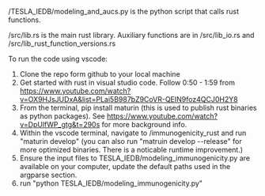 /TESLA_IEDB/modeling_and_aucs.py is the python script that calls rust functions.

/src/lib.rs is the main rust library. 
Auxiliary functions are in /src/lib_io.rs and /src/lib_rust_function_versions.rs 

To run the code using vscode:

1. Clone the repo form github to your local machine
2. Get started with rust in visual studio code. Follow 0:50 - 1:59 from https://www.youtube.com/watch?v=OX9HJsJUDxA&list=PLai5B987bZ9CoVR-QEIN9foz4QCJ0H2Y8
3. From the terminal, pip install maturin (this is used to publish rust binaries as python packages). See https://www.youtube.com/watch?v=DpUlfWP_gtg&t=290s for more background info.
4. Within the vscode terminal, navigate to /immunogenicity_rust and run "maturin develop" (you can also run "matruin develop --release" for more optimized binaries. There is a noticable runtime improvement.)
5. Ensure the input files to TESLA_IEDB/modeling_immunogenicity.py are available on your computer, update the default paths used in the argparse section.
6. run "python TESLA_IEDB/modeling_immunogenicity.py"
